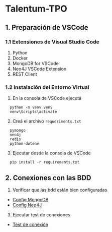 # Talentum-TPO
## 1. Preparación de VSCode
### 1.1 Extensiones de Visual Studio Code
1. Python
2. Docker
3. MongoDB for VSCode
4. Neo4J VSCode Extension
5. REST Client

### 1.2 Instalación del Entorno Virtual
1. En la consola de VSCode ejecutá
```
  python -m venv venv
  venv\Scripts\activate
```
2. Creá el archivo `requeriments.txt`
```
  pymongo
  neo4j
  redis
  python-dotenv
```
3. Ejecutar desde la consola de VSCode
```
  pip install -r requirements.txt
```
## 2. Conexiones con las BDD
1. Verificar que las bdd están bien configuradas
  - [Config MongoDB](talentum-plus/BDD%20Congif/MongoDB.txt)
  - [Config Neo4J](talentum-plus/BDD%20Congif/Neo4J.txt)
3. Ejecutar test de conexiones
  - [Test de conexión](talentum-plus/src/config/test_database_conection.py)
